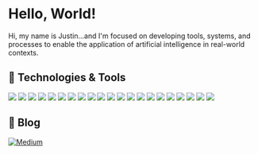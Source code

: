 # Hello, World!

Hi, my name is Justin...and I'm focused on developing tools, systems, and processes to enable the application of artificial intelligence in real-world contexts.

## 🔧 Technologies & Tools
![](https://img.shields.io/badge/OS-MacOS-informational?style=flat&logo=macos&logoColor=white&color=2bbc8a)
![](https://img.shields.io/badge/Editor-VS_Code-informational?style=flat&logo=visualstudiocode&logoColor=white&color=2bbc8a)
![](https://img.shields.io/badge/Editor-Jupyter_Lab-informational?style=flat&logo=jupyter&logoColor=white&color=2bbc8a)
![](https://img.shields.io/badge/Editor-Colab-informational?style=flat&logo=googlecolab&logoColor=white&color=2bbc8a)
![](https://img.shields.io/badge/Code-Python-informational?style=flat&logo=python&logoColor=white&color=2bbc8a)
![](https://img.shields.io/badge/Code-TensorFlow-informational?style=flat&logo=tensorflow&logoColor=white&color=2bbc8a)
![](https://img.shields.io/badge/Code-OpenAI-informational?style=flat&logo=openai&logoColor=white&color=2bbc8a)
![](https://img.shields.io/badge/Code-Hugging_Face-informational?style=flat&logo=HuggingFace&logoColor=white&color=2bbc8a)
![](https://img.shields.io/badge/Code_Style-YAPF-informational?style=flat&logo=google&logoColor=white&color=2bbc8a)
![](https://img.shields.io/badge/Tools-Heroku-informational?style=flat&logo=heroku&logoColor=white&color=2bbc8a)
![](https://img.shields.io/badge/Tools-GoogleCloud-informational?style=flat&logo=googlecloud&logoColor=white&color=2bbc8a)
![](https://img.shields.io/badge/Tools-Vertex_AI-informational?style=flat&logo=googlecloud&logoColor=white&color=2bbc8a)
![](https://img.shields.io/badge/Tools-Gitlab-informational?style=flat&logo=gitlab&logoColor=white&color=2bbc8a)
![](https://img.shields.io/badge/Tools-Gitkraken-informational?style=flat&logo=GitKraken&logoColor=white&color=2bbc8a)
![](https://img.shields.io/badge/Tools-Gitpod-informational?style=flat&logo=gitpod&logoColor=white&color=2bbc8a)
![](https://img.shields.io/badge/Tools-Vault-informational?style=flat&logo=vault&logoColor=white&color=2bbc8a)
![](https://img.shields.io/badge/Docs-Material_MkDocs-informational?style=flat&logo=&logoColor=white&color=2bbc8a)
![](https://img.shields.io/badge/Data_Apps-Plotly-informational?style=flat&logo=Plotly&logoColor=white&color=2bbc8a)
![](https://img.shields.io/badge/Data_Apps-Streamlit-informational?style=flat&logo=Streamlit&logoColor=white&color=2bbc8a)
![](https://img.shields.io/badge/GUIs-PySide6-informational?style=flat&logo=Qt&logoColor=white&color=2bbc8a)
![](https://img.shields.io/badge/GUIs-Tkinter-informational?style=flat&logo=python&logoColor=white&color=2bbc8a)


## 📝 Blog 
[![Medium](https://img.shields.io/badge/Medium-12100E?style=for-the-badge&logo=medium&logoColor=white)](https://theaiengineer.medium.com)
